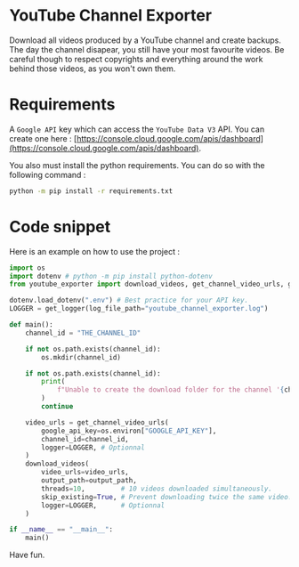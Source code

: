 # YouTube Channel Exporter

Download all videos produced by a YouTube channel and create backups. The day the channel disapear, you still have your most favourite videos. Be careful though to respect copyrights and everything around the work behind those videos, as you won't own them.

# Requirements

A `Google API` key which can access the `YouTube Data V3` API. You can create one here : [https://console.cloud.google.com/apis/dashboard](https://console.cloud.google.com/apis/dashboard).

You also must install the python requirements. You can do so with the following command :
```bash
python -m pip install -r requirements.txt
```

# Code snippet

Here is an example on how to use the project :

```python
import os
import dotenv # python -m pip install python-dotenv
from youtube_exporter import download_videos, get_channel_video_urls, get_logger

dotenv.load_dotenv(".env") # Best practice for your API key.
LOGGER = get_logger(log_file_path="youtube_channel_exporter.log")

def main():
    channel_id = "THE_CHANNEL_ID"

    if not os.path.exists(channel_id):
        os.mkdir(channel_id)

    if not os.path.exists(channel_id):
        print(
            f"Unable to create the download folder for the channel '{channel_id}'."
        )
        continue

    video_urls = get_channel_video_urls(
        google_api_key=os.environ["GOOGLE_API_KEY"],
        channel_id=channel_id,
        logger=LOGGER, # Optionnal
    )
    download_videos(
        video_urls=video_urls,
        output_path=output_path,
        threads=10,         # 10 videos downloaded simultaneously.
        skip_existing=True, # Prevent downloading twice the same video.
        logger=LOGGER,      # Optionnal
    )

if __name__ == "__main__":
    main()
```

Have fun.
